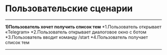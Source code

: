 # Пользовательские сценарии
***
**1)Пользователь хочет получить список тем**
	*1.Пользователь открывает «Telegram»
	*2.Пользователь открывает диалоговое окно с ботом
	*3.Пользователь вводит команду /start
	*4.Пользователь получает список тем
***
